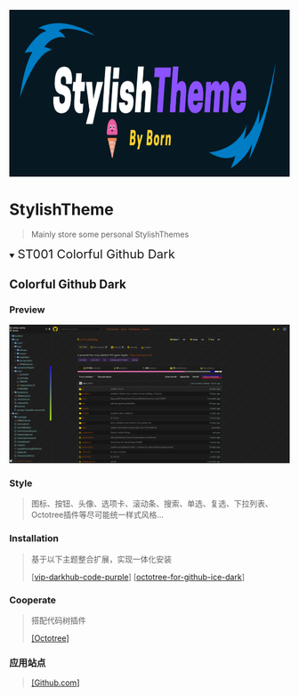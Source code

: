 <p align="center">
  <!-- <img alt="logo" src="images/logo.gif" width="580"> -->
  <img alt="logo" src="images/logo4.png" style="height: 300px;width: 100%;">
</p>

# StylishTheme
> Mainly store some personal StylishThemes

<details open>
<summary><span style="font-size:22px">ST001 Colorful Github Dark</span></summary>

## Colorful Github Dark

### Preview
![img](images/Colorful-Github-Dark-001.png)

### Style
> 图标、按钮、头像、选项卡、滚动条、搜索、单选、复选、下拉列表、Octotree插件等尽可能统一样式风格...

### Installation
> 基于以下主题整合扩展，实现一体化安装
> 
> [[vip-darkhub-code-purple](https://userstyles.org/styles/172338/vip-darkhub-code-purple)] [[octotree-for-github-ice-dark](https://userstyles.org/styles/170999/octotree-for-github-ice-dark)]

### Cooperate
> 搭配代码树插件
> 
> [[Octotree]](https://chrome.google.com/webstore/detail/octotree/bkhaagjahfmjljalopjnoealnfndnagc?utm_source=chrome-ntp-icon)
### 应用站点
> [[Github.com]](https://github.com)
</details>
